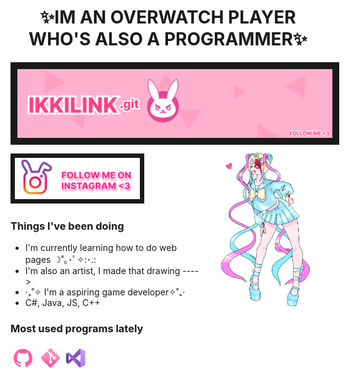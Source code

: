 <h1 align = "center" >✨IM AN OVERWATCH PLAYER WHO'S ALSO A PROGRAMMER✨</h1>
<img align="center" border="11" alt="Coding" width="1000" src="./img/BANNER.png">
 <img align="right" alt="Coding" width="200" src="./img/needygirl.png">

 <p align="left" " > <a href="https://www.instagram.com/ikkilink/" target="blank"><img width="200" border="7" src="./img/buninsta.png " alt="insta" /></a> </p>
<h3>Things I've been doing</h3>

 - I'm currently learning how to do web pages ☽˚｡･ﾟ✧:･.:
 - I'm also an artist, I made that drawing ---->
 - ‧₊˚✧ I'm a aspiring game developer✧˚₊‧
 - C#, Java, JS, C++    
<h3> Most used programs lately</h3>                      
<p align="left"> <img src="./img/GITHUB.png" alt="GITHUB" width="40" height="40"/> <img src="./img/GIT.png" alt="GITHUB" width="40" height="40"/><img src="./img/vs2.png" alt="GITHUB" width="40" height="40"/></p>